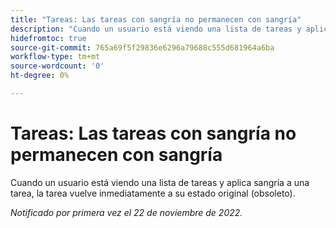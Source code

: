 ```yaml
---
title: "Tareas: Las tareas con sangría no permanecen con sangría"
description: "Cuando un usuario está viendo una lista de tareas y aplica sangría a una tarea, la tarea vuelve inmediatamente a su estado original (obsoleto)."
hidefromtoc: true
source-git-commit: 765a69f5f29836e6296a79688c555d681964a6ba
workflow-type: tm+mt
source-wordcount: '0'
ht-degree: 0%

---
```



# Tareas: Las tareas con sangría no permanecen con sangría

Cuando un usuario está viendo una lista de tareas y aplica sangría a una tarea, la tarea vuelve inmediatamente a su estado original (obsoleto).

_Notificado por primera vez el 22 de noviembre de 2022._

